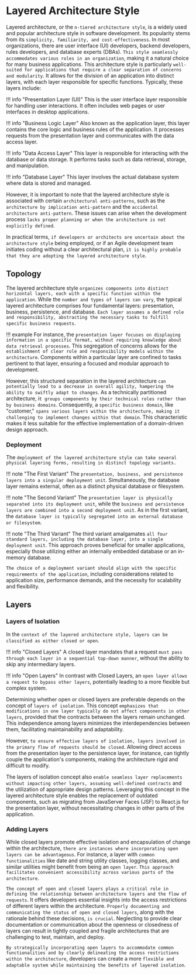 # Layered Architecture Style

Layered architecture, or the `n-tiered architecture style`, is a widely used and popular architecture style in software development. Its popularity stems from its `simplicity, familiarity, and cost-effectiveness`. In most organizations, there are user interface (UI) developers, backend developers, rules developers, and database experts (DBAs). `This style seamlessly accommodates various roles in an organization`, making it a natural choice for many business applications. This architecture style is particularly `well-suited for applications that require a clear separation of concerns and modularity`. It allows for the division of an application into distinct layers, with each layer responsible for specific functions. Typically, these layers include:

!!! info "Presentation Layer (UI)"
    This is the user interface layer responsible for handling user interactions. It often includes web pages or user interfaces in desktop applications.

!!! info "Business Logic Layer"
    Also known as the application layer, this layer contains the core logic and business rules of the application. It processes requests from the presentation layer and communicates with the data access layer.

!!! info "Data Access Layer"
    This layer is responsible for interacting with the database or data storage. It performs tasks such as data retrieval, storage, and manipulation.

!!! info "Database Layer"
    This layer involves the actual database system where data is stored and managed.

However, it is important to note that the layered architecture style is associated with certain `architectural anti-patterns`, such as the `architecture by implication anti-pattern` and the `accidental architecture anti-pattern`. These issues can arise when the development process `lacks proper planning or when the architecture is not explicitly defined`.

In practical terms, `if developers or architects are uncertain about the architecture style` being employed, or if an Agile development team initiates coding without a clear architectural plan, `it is highly probable that they are adopting the layered architecture style`.

## Topology

The layered architecture style `organizes components into distinct horizontal layers, each with a specific function within the application`. While the `number and types of layers can vary`, the typical layered architecture comprises four fundamental layers: presentation, business, persistence, and database. `Each layer assumes a defined role and responsibility, abstracting the necessary tasks to fulfill specific business requests`.

!!! example
    For instance, the `presentation layer focuses on displaying information in a specific format, without requiring knowledge about data retrieval processes`. This segregation of concerns allows for the `establishment of clear role and responsibility models within the architecture`. Components within a particular layer are confined to tasks pertinent to that layer, ensuring a focused and modular approach to development.

However, this structured separation in the layered architecture `can potentially lead to a decrease in overall agility, hampering the ability to swiftly adapt to changes`. As a technically partitioned architecture, i`t groups components by their technical roles rather than by business domains`. Consequently, a `specific business domain`, like "customer," `spans various layers within the architecture, making it challenging to implement changes within that domain`. This characteristic makes it less suitable for the effective implementation of a domain-driven design approach.

### Deployment

The `deployment of the layered architecture style can take several physical layering forms, resulting in distinct topology variants.`

!!! note "The First Variant"
    The `presentation, business, and persistence layers into a singular deployment unit`. Simultaneously, the database layer remains external, often as a distinct physical database or filesystem.

!!! note "The Second Variant"
    The `presentation layer is physically separated into its deployment unit`, while the `business and persistence layers are combined into a second deployment unit`. As in the first variant, the `database layer is typically segregated into an external database or filesystem`.

!!! note "The Third Variant"
    The third variant amalgamates `all four standard layers, including the database layer, into a single deployment unit`. This approach proves beneficial for smaller applications, especially those utilizing either an internally embedded database or an in-memory database.

`The choice of a deployment variant should align with the specific requirements of the application`, including considerations related to application size, performance demands, and the necessity for scalability and flexibility.

## Layers

### Layers of Isolation

In the `context of the layered architecture style, layers can be classified as either closed or open`.

!!! info "Closed Layers"
    A closed layer mandates that a request `must pass through each layer in a sequential top-down manner`, without the ability to skip any intermediary layers.

!!! info "Open Layers"
    In contrast with Closed Layers, an `open layer allows a request to bypass other layers`, potentially leading to a more flexible but complex system.

Determining whether open or closed layers are preferable depends on the concept of `layers of isolation`. This concept `emphasizes that modifications in one layer typically do not affect components in other layers`, provided that the contracts between the layers remain unchanged. This independence among layers minimizes the interdependencies between them, facilitating maintainability and adaptability.

However, `to ensure effective layers of isolation, layers involved in the primary flow of requests should be closed`. Allowing direct access from the presentation layer to the persistence layer, for instance, can tightly couple the application's components, making the architecture rigid and difficult to modify.

The layers of isolation concept also `enable seamless layer replacements without impacting other layers, assuming well-defined contracts` and the utilization of appropriate design patterns. Leveraging this concept in the layered architecture style enables the replacement of outdated components, such as migrating from JavaServer Faces (JSF) to React.js for the presentation layer, without necessitating changes in other parts of the application.

### Adding Layers

While closed layers promote effective isolation and encapsulation of change within the architecture, `there are instances where incorporating open layers can be advantageous`. For instance, a layer with `common functionalities` like date and string utility classes, logging classes, and similar utilities might benefit from being an `open layer`. `This approach facilitates convenient accessibility across various parts of the architecture`.

`The concept of open and closed layers plays a critical role in defining the relationship between architecture layers and the flow of requests`. It offers developers essential insights into the access restrictions of different layers within the architecture. `Properly documenting and communicating the status of open and closed layers`, along with the rationale behind these decisions, `is crucial`. Neglecting to provide clear documentation or communication about the openness or closedness of layers can result in tightly coupled and fragile architectures that are challenging to test, maintain, and deploy.

`By strategically incorporating open layers to accommodate common functionalities and by clearly delineating the access restrictions within the architecture`, developers can create a more `flexible and adaptable system while maintaining the benefits of layered isolation`.
